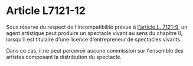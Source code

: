 # Article L7121-12

Sous réserve du respect de l'incompatibilité prévue à [l'article L. 7121-9,][1] un agent artistique peut produire un spectacle vivant au sens du chapitre II, lorsqu'il est titulaire d'une licence d'entrepreneur de spectacles vivants. 

Dans ce cas, il ne peut percevoir aucune commission sur l'ensemble des artistes composant la distribution du spectacle.

 [1]: /affichCodeArticle.do?cidTexte=LEGITEXT000006072050&idArticle=LEGIARTI000006904536&dateTexte=&categorieLien=cid